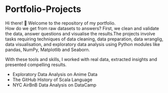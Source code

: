 # Portfolio-Projects

Hi there! 👋  Welcome to the repository of my portfolio. <br/>
How do we get from raw datasets to answers? First, we clean and validate the data, answer questions and visualise the results.The projects involve tasks requiring techniques of data cleaning, data preparation, data wranglig, data visualisation, 
and exploratory data analysis using Python modules like pandas, NumPy, Matplotlib and Seaborn. <br/>

With these tools and skills, I worked with real data, extracted insights and presented compelling results.

* Exploratory Data Analysis on Anime Data  
* The GitHub History of Scala Language
* NYC AirBnB Data Analysis on DataCamp                                                
